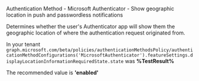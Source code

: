 Authentication Method - Microsoft Authenticator - Show geographic location in push and passwordless notifications

Determines whether the user's Authenticator app will show them the geographic location of where the authentication request originated from.

<!--- Results --->

In your tenant `graph.microsoft.com/beta/policies/authenticationMethodsPolicy/authenticationMethodConfigurations('MicrosoftAuthenticator').featureSettings.displayLocationInformationRequiredState.state` was **%TestResult%**

The recommended value is **'enabled'**
